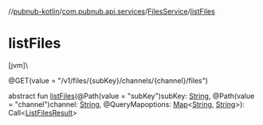 //[pubnub-kotlin](../../../index.md)/[com.pubnub.api.services](../index.md)/[FilesService](index.md)/[listFiles](list-files.md)

# listFiles

[jvm]\

@GET(value = &quot;/v1/files/{subKey}/channels/{channel}/files&quot;)

abstract fun [listFiles](list-files.md)(@Path(value = &quot;subKey&quot;)subKey: [String](https://kotlinlang.org/api/latest/jvm/stdlib/kotlin/-string/index.html), @Path(value = &quot;channel&quot;)channel: [String](https://kotlinlang.org/api/latest/jvm/stdlib/kotlin/-string/index.html), @QueryMapoptions: [Map](https://kotlinlang.org/api/latest/jvm/stdlib/kotlin.collections/-map/index.html)&lt;[String](https://kotlinlang.org/api/latest/jvm/stdlib/kotlin/-string/index.html), [String](https://kotlinlang.org/api/latest/jvm/stdlib/kotlin/-string/index.html)&gt;): Call&lt;[ListFilesResult](../../com.pubnub.api.models.server.files/-list-files-result/index.md)&gt;
